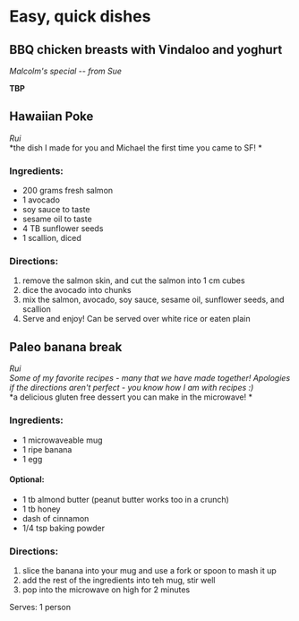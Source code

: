 # Easy, quick dishes
## BBQ chicken breasts with Vindaloo and yoghurt  
*Malcolm's special -- from Sue*

**TBP**

## Hawaiian Poke  
*Rui*  
*the dish I made for you and Michael the first time you came to SF! *
 
### Ingredients:
  - 200 grams fresh salmon 
  - 1 avocado
  - soy sauce to taste
  - sesame oil to taste
  - 4 TB sunflower seeds
  - 1 scallion, diced
  
### Directions:
  1. remove the salmon skin, and cut the salmon into 1 cm cubes
  2. dice the avocado into chunks
  3. mix the salmon, avocado, soy sauce, sesame oil, sunflower seeds, and scallion
  4. Serve and enjoy! Can be served over white rice or eaten plain

## Paleo banana break 
*Rui*  
*Some of my favorite recipes - many that we have made together! Apologies if the directions aren't perfect - you know how I am with recipes :)*  
*a delicious gluten free dessert you can make in the microwave! *
 
### Ingredients:
  - 1 microwaveable mug
  - 1 ripe banana
  - 1 egg

#### Optional: 
  - 1 tb almond butter (peanut butter works too in a crunch)
  - 1 tb honey
  - dash of cinnamon
  - 1/4 tsp baking powder
 
### Directions:
  1. slice the banana into your mug and use a fork or spoon to mash it up
  2. add the rest of the ingredients into teh mug, stir well
  3. pop into the microwave on high for 2 minutes
 
Serves: 1 person
